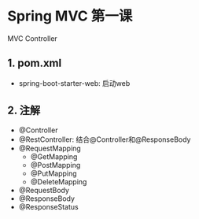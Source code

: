 # Spring MVC 第一课

MVC Controller

## 1. pom.xml

- spring-boot-starter-web: 启动web

## 2. 注解

- @Controller
- @RestController: 结合@Controller和@ResponseBody
- @RequestMapping
  - @GetMapping
  - @PostMapping
  - @PutMapping
  - @DeleteMapping
- @RequestBody
- @ResponseBody
- @ResponseStatus
